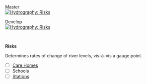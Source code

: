 
<br>

Master<br>
[![Hydrography: Risks](https://github.com/repatterning/risks/actions/workflows/main.yml/badge.svg?branch=master)](https://github.com/repatterning/risks/actions/workflows/main.yml)


Develop<br>
[![Hydrography: Risks](https://github.com/repatterning/risks/actions/workflows/main.yml/badge.svg?branch=develop)](https://github.com/repatterning/risks/actions/workflows/main.yml)

<br>

**Risks**

Determines rates of change of river levels, vis-à-vis a gauge point.

- [ ] [Care Homes](https://data.spatialhub.scot/dataset/care_homes_for_older_people-is)
- [ ] Schools
- [ ] [Stations](https://network-maps.ssen.co.uk)

<br>
<br>

<br>
<br>

<br>
<br>

<br>
<br>
